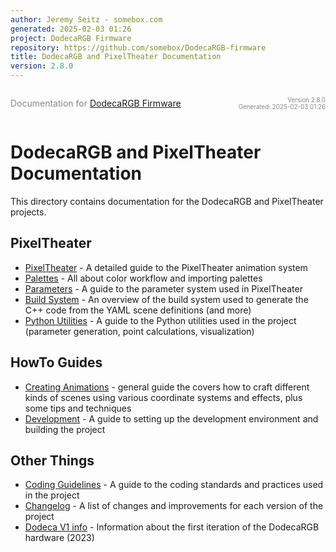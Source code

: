 ```yaml
---
author: Jeremy Seitz - somebox.com
generated: 2025-02-03 01:26
project: DodecaRGB Firmware
repository: https://github.com/somebox/DodecaRGB-firmware
title: DodecaRGB and PixelTheater Documentation
version: 2.8.0
---
```


<div style="display: flex; justify-content: space-between; align-items: center;">
            <div>
                <p style="font-size: 1.0em; color: #888;">Documentation for <a href="https://github.com/somebox/DodecaRGB-firmware">DodecaRGB Firmware</a></p>
            </div>
            <div style="text-align: right; font-size: 0.7em; color: #888;">
                <p>Version 2.8.0<br/>
                Generated: 2025-02-03 01:26</p>
            </div>
          </div>

# DodecaRGB and PixelTheater Documentation

This directory contains documentation for the DodecaRGB and PixelTheater projects.

## PixelTheater

- [PixelTheater](PixelTheater/README.md) - A detailed guide to the PixelTheater animation system
- [Palettes](PixelTheater/Palettes.md) - All about color workflow and importing palettes
- [Parameters](PixelTheater/Parameters.md) - A guide to the parameter system used in PixelTheater
- [Build System](PixelTheater/build-system.md) - An overview of the build system used to generate the C++ code from the YAML scene definitions (and more)
- [Python Utilities](../util/README.md) - A guide to the Python utilities used in the project (parameter generation, point calculations, visualization)

## HowTo Guides

- [Creating Animations](creating_animations.md) - general guide the covers how to craft different kinds of scenes using various coordinate systems and effects, plus some tips and techniques
- [Development](development.md) - A guide to setting up the development environment and building the project

## Other Things

- [Coding Guidelines](coding_guidelines.md) - A guide to the coding standards and practices used in the project
- [Changelog](../Changelog.md) - A list of changes and improvements for each version of the project
- [Dodeca V1 info](Dodeca-V1-info.md) - Information about the first iteration of the DodecaRGB hardware (2023)